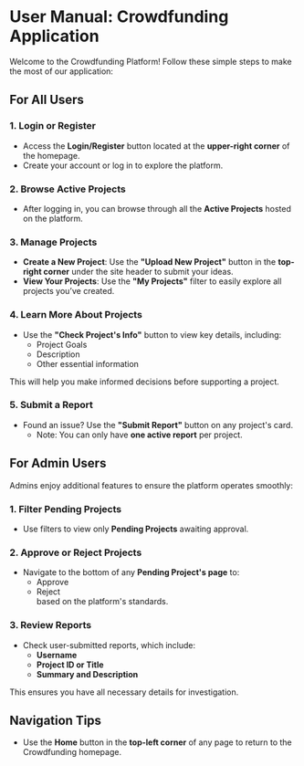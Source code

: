 # User Manual: Crowdfunding Application

Welcome to the Crowdfunding Platform! Follow these simple steps to make the most of our application:

## For All Users

### 1. Login or Register
- Access the **Login/Register** button located at the **upper-right corner** of the homepage.
- Create your account or log in to explore the platform.

### 2. Browse Active Projects
- After logging in, you can browse through all the **Active Projects** hosted on the platform.

### 3. Manage Projects
- **Create a New Project**: Use the **"Upload New Project"** button in the **top-right corner** under the site header to submit your ideas.
- **View Your Projects**: Use the **"My Projects"** filter to easily explore all projects you’ve created.

### 4. Learn More About Projects
- Use the **"Check Project's Info"** button to view key details, including:
  - Project Goals
  - Description
  - Other essential information

This will help you make informed decisions before supporting a project.

### 5. Submit a Report
- Found an issue? Use the **"Submit Report"** button on any project's card.
  - Note: You can only have **one active report** per project.

## For Admin Users

Admins enjoy additional features to ensure the platform operates smoothly:

### 1. Filter Pending Projects
- Use filters to view only **Pending Projects** awaiting approval.

### 2. Approve or Reject Projects
- Navigate to the bottom of any **Pending Project's page** to:
  - Approve
  - Reject  
  based on the platform's standards.

### 3. Review Reports
- Check user-submitted reports, which include:
  - **Username**
  - **Project ID or Title**
  - **Summary and Description**

This ensures you have all necessary details for investigation.

## Navigation Tips

- Use the **Home** button in the **top-left corner** of any page to return to the Crowdfunding homepage.

